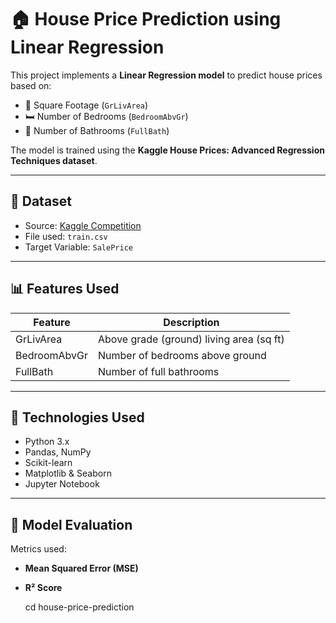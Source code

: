 # 🏠 House Price Prediction using Linear Regression

This project implements a **Linear Regression model** to predict house prices based on:

- 🧱 Square Footage (`GrLivArea`)
- 🛏 Number of Bedrooms (`BedroomAbvGr`)
- 🛁 Number of Bathrooms (`FullBath`)

The model is trained using the **Kaggle House Prices: Advanced Regression Techniques dataset**.

---

## 📂 Dataset

- Source: [Kaggle Competition](https://www.kaggle.com/competitions/house-prices-advanced-regression-techniques)
- File used: `train.csv`
- Target Variable: `SalePrice`

---

## 📊 Features Used

| Feature        | Description                                 |
|----------------|---------------------------------------------|
| GrLivArea      | Above grade (ground) living area (sq ft)    |
| BedroomAbvGr   | Number of bedrooms above ground             |
| FullBath       | Number of full bathrooms                    |

---

## 🚀 Technologies Used

- Python 3.x
- Pandas, NumPy
- Scikit-learn
- Matplotlib & Seaborn
- Jupyter Notebook

---

## 🧠 Model Evaluation

Metrics used:

- **Mean Squared Error (MSE)**
- **R² Score**

   cd house-price-prediction


